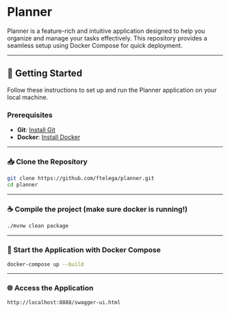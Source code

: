 # Planner

Planner is a feature-rich and intuitive application designed to help you organize and manage your tasks effectively. This repository provides a seamless setup using Docker Compose for quick deployment.

---

## 🚀 Getting Started

Follow these instructions to set up and run the Planner application on your local machine.

### Prerequisites
- **Git**: [Install Git](https://git-scm.com/book/en/v2/Getting-Started-Installing-Git)
- **Docker**: [Install Docker](https://docs.docker.com/get-docker/)

---

### 📥 Clone the Repository

```bash
git clone https://github.com/ftelega/planner.git
cd planner
```

---


### ☕ Compile the project (make sure docker is running!)

```bash
./mvnw clean package
```

---

### 🐳 Start the Application with Docker Compose

```bash
docker-compose up --build
```

---

### 🌐 Access the Application

```text
http://localhost:8888/swagger-ui.html
```
